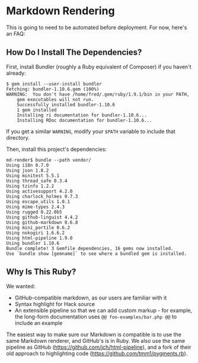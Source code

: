 Markdown Rendering
==================

This is going to need to be automated before deployment. For now, here's an
FAQ:

How Do I Install The Dependencies?
----------------------------------

First, install Bundler (roughly a Ruby equivalent of Composer) if you haven't
already:

```
$ gem install --user-install bundler
Fetching: bundler-1.10.6.gem (100%)
WARNING:  You don't have /home/fred/.gem/ruby/1.9.1/bin in your PATH,
    gem executables will not run.
    Successfully installed bundler-1.10.6
    1 gem installed
    Installing ri documentation for bundler-1.10.6...
    Installing RDoc documentation for bundler-1.10.6...
```

If you get a similar `WARNING`, modify your `$PATH` variable to include that
directory.

Then, install this project's dependencies:

```
md-render$ bundle --path vendor/
Using i18n 0.7.0
Using json 1.8.2
Using minitest 5.5.1
Using thread_safe 0.3.4
Using tzinfo 1.2.2
Using activesupport 4.2.0
Using charlock_holmes 0.7.3
Using escape_utils 1.0.1
Using mime-types 2.4.3
Using rugged 0.22.0b5
Using github-linguist 4.4.2
Using github-markdown 0.6.8
Using mini_portile 0.6.2
Using nokogiri 1.6.6.2
Using html-pipeline 1.9.0
Using bundler 1.10.6
Bundle complete! 3 Gemfile dependencies, 16 gems now installed.
Use `bundle show [gemname]` to see where a bundled gem is installed.
```

Why Is This Ruby?
-----------------

We wanted:

 - GitHub-compatible markdown, as our users are familiar with it
 - Syntax highlight for Hack source
 - An extensible pipeline so that we can add custom markup - for example, the
   long-form documentation uses `@@ foo-examples/bar.php @@` to include an
   example

The easiest way to make sure our Markdown is compatible is to use the same
Markdown renderer, and GitHub's is in Ruby. We also use the same pipeline
as GitHub (https://github.com/jch/html-pipeline), and a fork of their old
approach to highlighting code (https://github.com/tmm1/pygments.rb).
